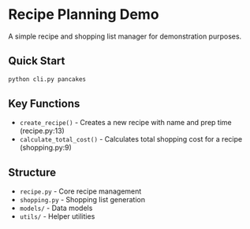 # Recipe Planning Demo

A simple recipe and shopping list manager for demonstration purposes.

## Quick Start

```bash
python cli.py pancakes
```

## Key Functions

- `create_recipe()` - Creates a new recipe with name and prep time (recipe.py:13)
- `calculate_total_cost()` - Calculates total shopping cost for a recipe (shopping.py:9)

## Structure

- `recipe.py` - Core recipe management
- `shopping.py` - Shopping list generation
- `models/` - Data models
- `utils/` - Helper utilities
